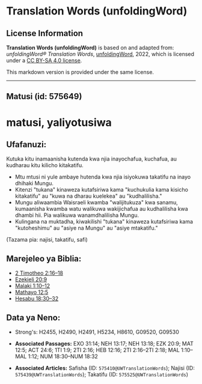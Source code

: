 # Translation Words (unfoldingWord)

## License Information

**Translation Words (unfoldingWord)** is based on and adapted from: _unfoldingWord® Translation Words_, [unfoldingWord](https://unfoldingword.org/utw), 2022, which is licensed under a [CC BY-SA 4.0 license](https://creativecommons.org/licenses/by-sa/4.0/legalcode.en).

This markdown version is provided under the same license.



--------------------------------

## Matusi (id: 575649)

matusi, yaliyotusiwa
====================

Ufafanuzi:
----------

Kutuka kitu inamaanisha kutenda kwa njia inayochafua, kuchafua, au kudharau kitu kilicho kitakatifu.

* Mtu mtusi ni yule ambaye hutenda kwa njia isiyokuwa takatifu na inayo dhihaki Mungu.
* Kitenzi "tukana" kinaweza kutafsiriwa kama "kuchukulia kama kisicho kitakatifu" au "kuwa na dharau kuelekea" au "kudhalilisha."
* Mungu aliwaambia Waisraeli kwamba "walijitukuza" kwa sanamu, kumaanisha kwamba watu walikuwa wakijichafua au kudhalilisha kwa dhambi hii. Pia walikuwa wanamdhalilisha Mungu.
* Kulingana na muktadha, kiwakilishi "tukana" kinaweza kutafsiriwa kama "kutoheshimu" au "asiye na Mungu" au "asiye mtakatifu."

(Tazama pia: najisi, takatifu, safi)

Marejeleo ya Biblia:
--------------------

* [2 Timotheo 2:16–18](https://ref.ly/2Tim2:16-2Tim2:18)
* [Ezekieli 20:9](https://ref.ly/Ezek20:9)
* [Malaki 1:10–12](https://ref.ly/Mal1:10-Mal1:12)
* [Mathayo 12:5](https://ref.ly/Matt12:5)
* [Hesabu 18:30–32](https://ref.ly/Num18:30-Num18:32)

Data ya Neno:
-------------

* Strong's: H2455, H2490, H2491, H5234, H8610, G09520, G09530

* **Associated Passages:** EXO 31:14; NEH 13:17; NEH 13:18; EZK 20:9; MAT 12:5; ACT 24:6; 1TI 1:9; 2TI 2:16; HEB 12:16; 2TI 2:16–2TI 2:18; MAL 1:10–MAL 1:12; NUM 18:30–NUM 18:32
* **Associated Articles:** Safisha (ID: `575410@UWTranslationWords`); Najisi (ID: `575439@UWTranslationWords`); Takatifu (ID: `575525@UWTranslationWords`)


